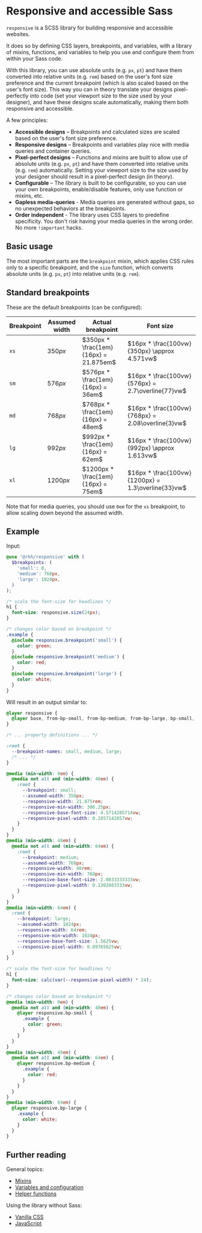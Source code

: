 # Responsive and accessible Sass

`responsive` is a SCSS library for building responsive and accessible websites.

It does so by defining CSS layers, breakpoints, and variables, with a library of mixins, functions, and variables to help you use and configure them from within your Sass code.

With this library, you can use absolute units (e.g. `px`, `pt`) and have them converted into relative units (e.g. `rem`) based on the user's font size preference and the current breakpoint (which is also scaled based on the user's font size). This way you can in theory translate your designs pixel-perfectly into code (set your viewport size to the size used by your designer), and have these designs scale automatically, making them both responsive and accessible.

A few principles:

* **Accessible designs** – Breakpoints and calculated sizes are scaled based on the user's font size preference.
* **Responsive designs** – Breakpoints and variables play nice with media queries and container queries.
* **Pixel-perfect designs** – Functions and mixins are built to allow use of absolute units (e.g. `px`, `pt`) and have them converted into relative units (e.g. `rem`) automatically. Setting your viewport size to the size used by your designer should result in a pixel-perfect design (in theory).
* **Configurable** – The library is built to be configurable, so you can use your own breakpoints, enable/disable features, only use function or mixins, etc.
* **Gapless media-queries** - Media queries are generated without gaps, so no unexpected behaviors at the breakpoints.
* **Order independent** - The library uses CSS layers to predefine specificity. You don't risk having your media queries in the wrong order. No more `!important` hacks.

## Basic usage

The most important parts are the `breakpoint` mixin, which applies CSS rules only to a specific breakpoint, and the `size` function, which converts absolute units (e.g. `px`, `pt`) into relative units (e.g. `rem`).

## Standard breakpoints

These are the default breakpoints (can be configured):

 Breakpoint | Assumed width | Actual breakpoint                     | Font size
------------|---------------|---------------------------------------|------------------------
  `xs`      | $350px$       | $350px * \frac{1em}{16px} = 21.875em$ | $16px * \frac{100vw}{350px} \approx 4.571vw$
  `sm`      | $576px$       | $576px * \frac{1em}{16px} = 36em$     | $16px * \frac{100vw}{576px} = 2.7\overline{77}vw$
  `md`      | $768px$       | $768px * \frac{1em}{16px} = 48em$     | $16px * \frac{100vw}{768px} = 2.08\overline{3}vw$
  `lg`      | $992px$       | $992px * \frac{1em}{16px} = 62em$     | $16px * \frac{100vw}{992px} \approx 1.613vw$
  `xl`      | $1200px$      | $1200px * \frac{1em}{16px} = 75em$    | $16px * \frac{100vw}{1200px} = 1.3\overline{33}vw$

Note that for media queries, you should use `0em` for the `xs` breakpoint, to allow scaling down beyond the assumed width.

## Example

Input:

``` scss
@use '@rkh/responsive' with (
  $breakpoints: (
    'small': 0,
    'medium': 768px,
    'large': 1024px,
  )
);

/* scale the font-size for headlines */
h1 {
  font-size: responsive.size(24px);
}

/* changes color based on breakpoint */
.example {
  @include responsive.breakpoint('small') {
    color: green;
  }
  @include responsive.breakpoint('medium') {
    color: red;
  }
  @include responsive.breakpoint('large') {
    color: white;
  }
}
```

Will result in an output similar to:

``` css
@layer responsive {
  @layer base, from-bp-small, from-bp-medium, from-bp-large, bp-small, bp-medium, bp-large;
}

/* ... property definitions ... */

:root {
  --breakpoint-names: small, medium, large;
  /* ... */
}

@media (min-width: 0em) {
  @media not all and (min-width: 48em) {
    :root {
      --breakpoint: small;
      --assumed-width: 350px;
      --responsive-width: 21.875rem;
      --responsive-min-width: 306.25px;
      --responsive-base-font-size: 4.5714285714vw;
      --responsive-pixel-width: 0.2857142857vw;
    }
  }
}
@media (min-width: 48em) {
  @media not all and (min-width: 64em) {
    :root {
      --breakpoint: medium;
      --assumed-width: 768px;
      --responsive-width: 48rem;
      --responsive-min-width: 768px;
      --responsive-base-font-size: 2.0833333333vw;
      --responsive-pixel-width: 0.1302083333vw;
    }
  }
}
@media (min-width: 64em) {
  :root {
    --breakpoint: large;
    --assumed-width: 1024px;
    --responsive-width: 64rem;
    --responsive-min-width: 1024px;
    --responsive-base-font-size: 1.5625vw;
    --responsive-pixel-width: 0.09765625vw;
  }
}

/* scale the font-size for headlines */
h1 {
  font-size: calc(var(--responsive-pixel-width) * 24);
}

/* changes color based on breakpoint */
@media (min-width: 0em) {
  @media not all and (min-width: 48em) {
    @layer responsive.bp-small {
      .example {
        color: green;
      }
    }
  }
}
@media (min-width: 48em) {
  @media not all and (min-width: 64em) {
    @layer responsive.bp-medium {
      .example {
        color: red;
      }
    }
  }
}
@media (min-width: 64em) {
  @layer responsive.bp-large {
    .example {
      color: white;
    }
  }
}
```


## Further reading

General topics:

* [Mixins](docs/mixins.md)
* [Variables and configuration](docs/variables.md)
* [Helper functions](docs/functions.md)

Using the library without Sass:

* [Vanilla CSS](docs/vanilla-css.md)
* [JavaScript](docs/javascript.md)